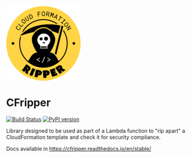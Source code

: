 <img src="docs/img/logo.png" width="200">

# CFripper

[![Build Status](https://travis-ci.org/Skyscanner/cfripper.svg?branch=master)](https://travis-ci.org/Skyscanner/cfripper)
[![PyPI version](https://badge.fury.io/py/cfripper.svg)](https://badge.fury.io/py/cfripper)

Library designed to be used as part of a Lambda function to "rip apart" a CloudFormation template and check it for security compliance.

Docs available in https://cfripper.readthedocs.io/en/stable/
